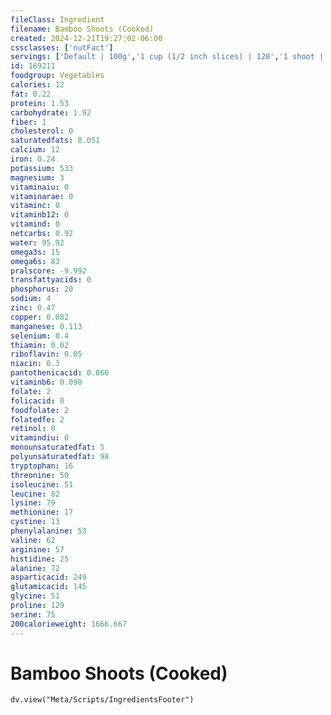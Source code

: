 ```yaml
---
fileClass: Ingredient
filename: Bamboo Shoots (Cooked)
created: 2024-12-21T19:27:02-06:00
cssclasses: ['nutFact']
servings: ['Default | 100g','1 cup (1/2 inch slices) | 120','1 shoot | 144']
id: 169211
foodgroup: Vegetables
calories: 12
fat: 0.22
protein: 1.53
carbohydrate: 1.92
fiber: 1
cholesterol: 0
saturatedfats: 0.051
calcium: 12
iron: 0.24
potassium: 533
magnesium: 3
vitaminaiu: 0
vitaminarae: 0
vitaminc: 0
vitaminb12: 0
vitamind: 0
netcarbs: 0.92
water: 95.92
omega3s: 15
omega6s: 83
pralscore: -9.992
transfattyacids: 0
phosphorus: 20
sodium: 4
zinc: 0.47
copper: 0.082
manganese: 0.113
selenium: 0.4
thiamin: 0.02
riboflavin: 0.05
niacin: 0.3
pantothenicacid: 0.066
vitaminb6: 0.098
folate: 2
folicacid: 0
foodfolate: 2
folatedfe: 2
retinol: 0
vitamindiu: 0
monounsaturatedfat: 5
polyunsaturatedfat: 98
tryptophan: 16
threonine: 50
isoleucine: 51
leucine: 82
lysine: 79
methionine: 17
cystine: 13
phenylalanine: 53
valine: 62
arginine: 57
histidine: 25
alanine: 72
asparticacid: 249
glutamicacid: 145
glycine: 51
proline: 129
serine: 75
200calorieweight: 1666.667
---
```


# Bamboo Shoots (Cooked)

```dataviewjs
dv.view("Meta/Scripts/IngredientsFooter")
```